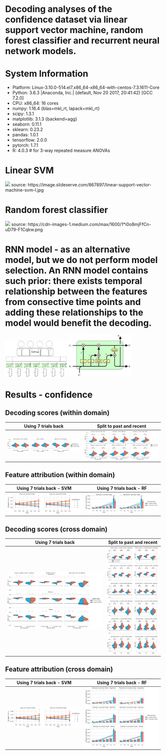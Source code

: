 # Decoding analyses of the confidence dataset via linear support vector machine, random forest classifier and recurrent neural network models.

# System Information
- Platform:      Linux-3.10.0-514.el7.x86_64-x86_64-with-centos-7.3.1611-Core
- Python:        3.6.3 |Anaconda, Inc.| (default, Nov 20 2017, 20:41:42)  [GCC 7.2.0]
- CPU:           x86_64: 16 cores
- numpy:         1.16.4 {blas=mkl_rt, lapack=mkl_rt}
- scipy:         1.3.1
- matplotlib:    3.1.3 {backend=agg}
- seaborn:       0.11.1
- sklearn:       0.23.2
- pandas:        1.0.1
- tensorflow:    2.0.0
- pytorch:       1.7.1
- R:             4.0.3 # for 3-way repeated measure ANOVAs

# Linear SVM
<img src="https://image.slideserve.com/867897/linear-support-vector-machine-svm-l.jpg" width="50%" />
source: https://image.slideserve.com/867897/linear-support-vector-machine-svm-l.jpg

# Random forest classifier
<img src="https://cdn-images-1.medium.com/max/1600/1*i0o8mjFfCn-uD79-F1Cqkw.png">
source: https://cdn-images-1.medium.com/max/1600/1*i0o8mjFfCn-uD79-F1Cqkw.png

# RNN model - as an alternative model, but we do not perform model selection. An RNN model contains such prior: there exists temporal relationship between the features from consective time points and adding these relationships to the model would benefit the decoding. 
<p float="left">
  <img src="https://github.com/nmningmei/decoding_confidence_dataset/blob/main/figures/RNN%20model%20confidence%20database.jpg" width="40%" /> <img src="https://github.com/nmningmei/decoding_confidence_dataset/blob/main/figures/external-content.duckduckgo.com.jpg" width="40%" />
</p>


# Results - confidence
## Decoding scores (within domain)
Using 7 trials back             |  Split to past and recent
:-------------------------:|:-------------------------:
![t7s](https://github.com/nmningmei/decoding_confidence_dataset/blob/main/figures/confidence/LOO/scores.jpg)  |  ![prs](https://github.com/nmningmei/decoding_confidence_dataset/blob/main/figures/confidence/LOO/scores_split.jpg)


## Feature attribution (within domain)
Using 7 trials back - SVM             |  Using 7 trials back - RF
:-------------------------:|:-------------------------:
![t7w](https://github.com/nmningmei/decoding_confidence_dataset/blob/main/figures/confidence/LOO/features.jpg)  |  ![t7f](https://github.com/nmningmei/decoding_confidence_dataset/blob/main/figures/confidence/LOO/feature_importance.jpg)


## Decoding scores (cross domain)
Using 7 trials back             |  Split to past and recent
:-------------------------:|:-------------------------:
![t7sc](https://github.com/nmningmei/decoding_confidence_dataset/blob/main/figures/confidence/cross_domain/scores.jpg)  |  ![prsc](https://github.com/nmningmei/decoding_confidence_dataset/blob/main/figures/confidence/cross_domain/scores_split.jpg)


## Feature attribution (cross domain)
Using 7 trials back - SVM             |  Using 7 trials back - RF
:-------------------------:|:-------------------------:
![t7wc](https://github.com/nmningmei/decoding_confidence_dataset/blob/main/figures/confidence/cross_domain/features.jpg)  |  ![t7fc](https://github.com/nmningmei/decoding_confidence_dataset/blob/main/figures/confidence/cross_domain/feature_importance.jpg)



